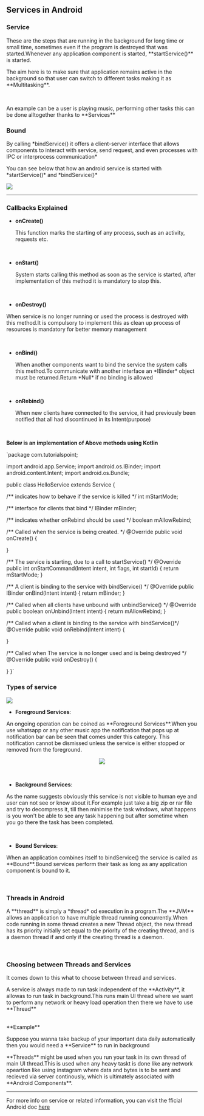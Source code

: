 ## Services in Android ##

### Service ###
<p>These are the steps that are running in the background for long time or small time, sometimes even if the program is destroyed that was started.Whenever any application component is started, **startService()** is started.</p>
<p>The aim here is to make sure that application remains active in the background so that user can switch to different tasks making it as **Multitasking**.</p>
<br>
<p>An example can be a user is playing music, performing other tasks this can be done alltogether thanks to **Services**</p>

### Bound ###
<p>By calling *bindService() it offers a client-server interface that allows components to interact with service, send request, and even processes with IPC or interprocess communication*</p>
<p>You can see below that how an android service is started with *startService()* and *bindService()*</p>
<p>
<img src="https://www.tutorialspoint.com/android/images/services.jpg">
</p>

<hr>

### Callbacks Explained ###

- **onCreate()**
  <p>This function marks the starting of any process, such as an activity, requests etc.</p>
<br>

- **onStart()**  
  <p>System starts calling this method as soon as the service is started, after implementation of this method it is mandatory to stop this.</p>
<br>

- **onDestroy()**
 <p>When service is no longer running or used the process is destroyed with this method.It is compulsory to implement this as clean up process of resources is mandatory for better memory management</p>
 <br>

- **onBind()**
  <p>When another components want to bind the service the system calls this method.To communicate with another interface an *IBinder* object must be returned.Return *Null* if no binding is allowed</p>
  <br>

- **onRebind()**
  <p>When new clients have connected to the service, it had previously been notified that all had discontinued in its Intent(purpose)</p>
  <br>

**Below is an implementation of Above methods using Kotlin**

`package com.tutorialspoint;

import android.app.Service;
import android.os.IBinder;
import android.content.Intent;
import android.os.Bundle;

public class HelloService extends Service {
   
   /** indicates how to behave if the service is killed */
   int mStartMode;
   
   /** interface for clients that bind */
   IBinder mBinder;     
   
   /** indicates whether onRebind should be used */
   boolean mAllowRebind;

   /** Called when the service is being created. */
   @Override
   public void onCreate() {
     
   }

   /** The service is starting, due to a call to startService() */
   @Override
   public int onStartCommand(Intent intent, int flags, int startId) {
      return mStartMode;
   }

   /** A client is binding to the service with bindService() */
   @Override
   public IBinder onBind(Intent intent) {
      return mBinder;
   }

   /** Called when all clients have unbound with unbindService() */
   @Override
   public boolean onUnbind(Intent intent) {
      return mAllowRebind;
   }

   /** Called when a client is binding to the service with bindService()*/
   @Override
   public void onRebind(Intent intent) {

   }

   /** Called when The service is no longer used and is being destroyed */
   @Override
   public void onDestroy() {

   }
}`

### Types of service ###

<p><img src="https://media.geeksforgeeks.org/wp-content/uploads/20200911235638/Typesofandroidservices-660x404.png"></p>

- **Foreground Services**:
<p>An ongoing operation can be coined as **Foreground Services**.When you use whatsapp or any other music app the notification that pops up at notification bar can be seen that comes under this category. This notification cannot be dismissed unless the service is either stopped or removed from the foreground.</p>
<p align="center"><img src="https://www.androidpolice.com/wp-content/themes/ap2/ap_resize/ap_resize.php?src=https%3A%2F%2Fwww.androidpolice.com%2Fwp-content%2Fuploads%2F2017%2F03%2Fnexus2cee_Screenshot_20170321-111732.png&w=728"></p>
<br>

- **Background Services**:
<p>As the name suggests obviously this service is not visible to human eye and user can not see or know about it.For example just take a big zip or rar file and try to decompress it, till then minimise the task windows, what happens is you won't be able to see any task happening but after sometime when you go there the task has been completed.</p>
<br>

- **Bound Services**:
<p>When an application combines itself to bindService() the service is called as **Bound**.Bound services perform their task as long as any application component is bound to it. </p>
<br>

### Threads in Android ###
 <p>A **thread** is simply a *thread* od execution in a program.The **JVM** allows an application to have multiple thread running concurrently.When code running in some thread creates a new Thread object, the new thread has its priority initially set equal to the priority of the creating thread, and is a daemon thread if and only if the creating thread is a daemon.</p>
<br>

 ###  Choosing between Threads and Services ###

<p>It comes down to this what to choose between thread and services.</p>
<p>A service is always made to run task independent of the **Activity**, it allowas to run task in background.This runs main UI thread where we want to perform any network or heavy load operation then there we have to use **Thread**</p>
<br>
**Example**
<p>Suppose you wanna take backup of your important data daily automatically then you would need a **Service** to run in background</p>
<p>**Threads** might be used when you run your task in its own thread of main UI thread.This is used when any heavy taskt is done like any network opeartion like using instagram where data and bytes is to be sent and recieved via server continously, which is ultimately associated with **Android Components**.</p>

<hr>

For more info on service or related information, you can visit the fficial Android doc [here](https://developer.android.com/guide/components/services)